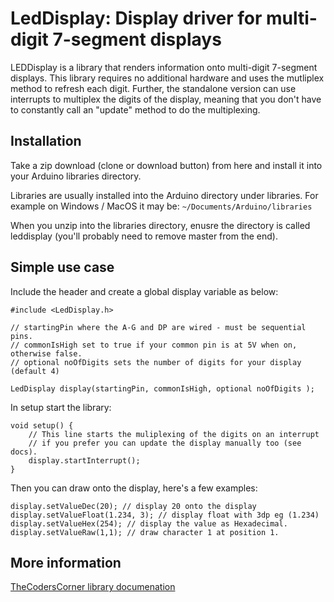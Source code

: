 # LedDisplay: Display driver for multi-digit 7-segment displays

LEDDisplay is a library that renders information onto multi-digit 7-segment displays. This library requires no additional hardware and uses the mutliplex method to refresh each digit. Further, the standalone version can use interrupts to multiplex the digits of the display,  meaning that you don't have to constantly call an "update" method to do the multiplexing.

## Installation

Take a zip download (clone or download button) from here and install it into your Arduino libraries directory.

Libraries are usually installed into the Arduino directory under libraries. For example on Windows / MacOS it may be: `~/Documents/Arduino/libraries`

When you unzip into the libraries directory, enusre the directory is called leddisplay (you'll probably need to remove master from the end).

## Simple use case

Include the header and create a global display variable as below:

	#include <LedDisplay.h>

	// startingPin where the A-G and DP are wired - must be sequential pins.
	// commonIsHigh set to true if your common pin is at 5V when on, otherwise false.
	// optional noOfDigits sets the number of digits for your display (default 4)

	LedDisplay display(startingPin, commonIsHigh, optional noOfDigits );

In setup start the library:

	void setup() {
		// This line starts the muliplexing of the digits on an interrupt
		// if you prefer you can update the display manually too (see docs).
		display.startInterrupt();
	}

Then you can draw onto the display, here's a few examples:

	display.setValueDec(20); // display 20 onto the display
	display.setValueFloat(1.234, 3); // display float with 3dp eg (1.234)
	display.setValueHex(254); // display the value as Hexadecimal.
	display.setValueRaw(1,1); // draw character 1 at position 1.

## More information

[TheCodersCorner library documenation](https://www.thecoderscorner.com/products/arduino-libraries/led-display/68-arduino-7-segment-leddisplay-library-download/)
